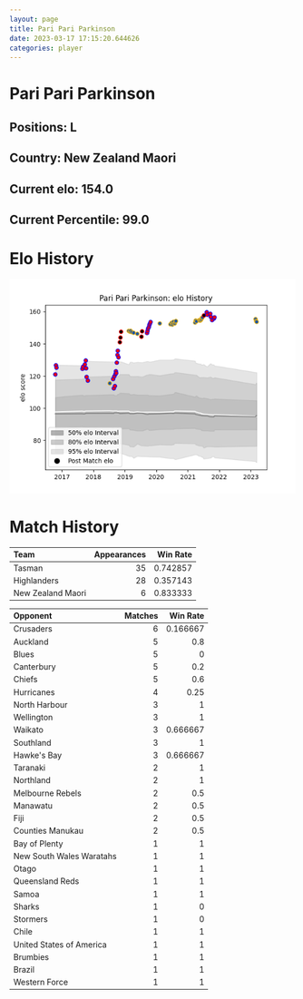 ```yaml
---  
layout: page  
title: Pari Pari Parkinson  
date: 2023-03-17 17:15:20.644626  
categories: player  
---
```

# Pari Pari Parkinson

## Positions: L

## Country: New Zealand Maori

## Current elo: 154.0

## Current Percentile: 99.0

# Elo History


![elo history](history_PariPariParkinson.png)
# Match History


| Team              |   Appearances |   Win Rate |
|:------------------|--------------:|-----------:|
| Tasman            |            35 |   0.742857 |
| Highlanders       |            28 |   0.357143 |
| New Zealand Maori |             6 |   0.833333 |

| Opponent                 |   Matches |   Win Rate |
|:-------------------------|----------:|-----------:|
| Crusaders                |         6 |   0.166667 |
| Auckland                 |         5 |   0.8      |
| Blues                    |         5 |   0        |
| Canterbury               |         5 |   0.2      |
| Chiefs                   |         5 |   0.6      |
| Hurricanes               |         4 |   0.25     |
| North Harbour            |         3 |   1        |
| Wellington               |         3 |   1        |
| Waikato                  |         3 |   0.666667 |
| Southland                |         3 |   1        |
| Hawke's Bay              |         3 |   0.666667 |
| Taranaki                 |         2 |   1        |
| Northland                |         2 |   1        |
| Melbourne Rebels         |         2 |   0.5      |
| Manawatu                 |         2 |   0.5      |
| Fiji                     |         2 |   0.5      |
| Counties Manukau         |         2 |   0.5      |
| Bay of Plenty            |         1 |   1        |
| New South Wales Waratahs |         1 |   1        |
| Otago                    |         1 |   1        |
| Queensland Reds          |         1 |   1        |
| Samoa                    |         1 |   1        |
| Sharks                   |         1 |   0        |
| Stormers                 |         1 |   0        |
| Chile                    |         1 |   1        |
| United States of America |         1 |   1        |
| Brumbies                 |         1 |   1        |
| Brazil                   |         1 |   1        |
| Western Force            |         1 |   1        |